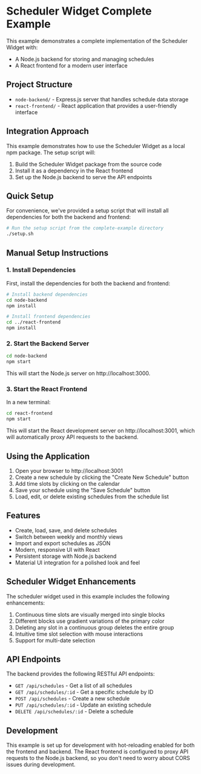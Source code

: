 # Scheduler Widget Complete Example

This example demonstrates a complete implementation of the Scheduler Widget with:
- A Node.js backend for storing and managing schedules
- A React frontend for a modern user interface

## Project Structure

- `node-backend/` - Express.js server that handles schedule data storage
- `react-frontend/` - React application that provides a user-friendly interface

## Integration Approach

This example demonstrates how to use the Scheduler Widget as a local npm package. The setup script will:

1. Build the Scheduler Widget package from the source code
2. Install it as a dependency in the React frontend
3. Set up the Node.js backend to serve the API endpoints

## Quick Setup

For convenience, we've provided a setup script that will install all dependencies for both the backend and frontend:

```bash
# Run the setup script from the complete-example directory
./setup.sh
```

## Manual Setup Instructions

### 1. Install Dependencies

First, install the dependencies for both the backend and frontend:

```bash
# Install backend dependencies
cd node-backend
npm install

# Install frontend dependencies
cd ../react-frontend
npm install
```

### 2. Start the Backend Server

```bash
cd node-backend
npm start
```

This will start the Node.js server on http://localhost:3000.

### 3. Start the React Frontend

In a new terminal:

```bash
cd react-frontend
npm start
```

This will start the React development server on http://localhost:3001, which will automatically proxy API requests to the backend.

## Using the Application

1. Open your browser to http://localhost:3001
2. Create a new schedule by clicking the "Create New Schedule" button
3. Add time slots by clicking on the calendar
4. Save your schedule using the "Save Schedule" button
5. Load, edit, or delete existing schedules from the schedule list

## Features

- Create, load, save, and delete schedules
- Switch between weekly and monthly views
- Import and export schedules as JSON
- Modern, responsive UI with React
- Persistent storage with Node.js backend
- Material UI integration for a polished look and feel

## Scheduler Widget Enhancements

The scheduler widget used in this example includes the following enhancements:

1. Continuous time slots are visually merged into single blocks
2. Different blocks use gradient variations of the primary color
3. Deleting any slot in a continuous group deletes the entire group
4. Intuitive time slot selection with mouse interactions
5. Support for multi-date selection

## API Endpoints

The backend provides the following RESTful API endpoints:

- `GET /api/schedules` - Get a list of all schedules
- `GET /api/schedules/:id` - Get a specific schedule by ID
- `POST /api/schedules` - Create a new schedule
- `PUT /api/schedules/:id` - Update an existing schedule
- `DELETE /api/schedules/:id` - Delete a schedule

## Development

This example is set up for development with hot-reloading enabled for both the frontend and backend. The React frontend is configured to proxy API requests to the Node.js backend, so you don't need to worry about CORS issues during development.
